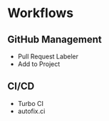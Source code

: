 # Workflows

## GitHub Management

- Pull Request Labeler
- Add to Project

## CI/CD

- Turbo CI
- autofix.ci
